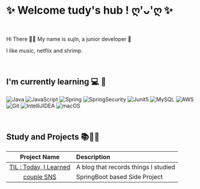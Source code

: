 
<h1 >✨ Welcome tudy's hub ! ღ'ᴗ'ღ ✨</h1>

<br/>

Hi There 👋🏻 My name is sujin, a junior developer 🚀
   
I like music, netflix and shrimp.  


<br/>


<h2>I'm currently learning 💻 🌱</h2>

<p> 
 <img alt="Java" src="https://img.shields.io/badge/java-D00000.svg?&style=for-the-badge&logo=java&logoColor=white" />
 <img alt="JavaScript" src="https://img.shields.io/badge/javascript-%23323330.svg?&style=for-the-badge&logo=javascript&logoColor=%23F7DF1E" />
 <img alt="Spring" src="https://img.shields.io/badge/Spring-6DB33F?style=for-the-badge&logo=Spring&logoColor=white">
 <img alt="SpringSecurity" src="https://img.shields.io/badge/SpringSecurity-6DB33F?style=for-the-badge&logo=SpringSecurity&logoColor=white" />
 <img alt="Junit5" src="https://img.shields.io/badge/Junit5-25A162?style=for-the-badge&logo=Junit5&logoColor=blue">
 <img alt="MySQL" src="https://img.shields.io/badge/MySQL-00000F?style=for-the-badge&logo=mysql&logoColor=white" />
 <img alt="AWS" src="https://img.shields.io/badge/AWS-cddf28.svg?style=for-the-badge&logo=amazon&logoColor=black" />
 <img alt="Git" src="https://img.shields.io/badge/Git-F05032?style=for-the-badge&logo=git&logoColor=white" />
 <img alt="IntelliJIDEA" src="https://img.shields.io/badge/IntelliJIDEA-8Fc8F8.svg?style=for-the-badge&logo=intellij-idea&logoColor=black" />
 <img alt="macOS" src="https://img.shields.io/badge/mac%20os-000000?style=for-the-badge&logo=apple&logoColor=white">
</p>


<br/>


<h2>Study and Projects 📚👩‍💻</h2>

| Project Name      | Description | 
| :---:        |    :----   |  
| [TIL : Today, I Learned ](https://tudiiii.notion.site/TIL-Today-I-Learned-049578108fd7439f90e25e829a431d0e)     | A blog that records things I studied
| [couple SNS](https://github.com/su-dong-dev/couple-sns)   | SpringBoot based Side Project 
   

